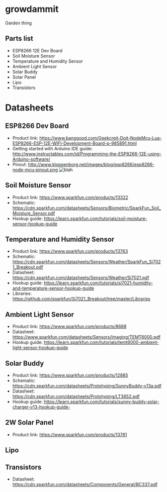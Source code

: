 # growdammit
Garden thing

## Parts list
* ESP8266 12E Dev Board
* Soil Moisture Sensor
* Temperature and Humidity Sensor
* Ambient Light Sensor
* Solar Buddy
* Solar Panel
* Lipo
* Transistors

# Datasheets

## ESP8266 Dev Board
* Product link: https://www.banggood.com/Geekcreit-Doit-NodeMcu-Lua-ESP8266-ESP-12E-WIFI-Development-Board-p-985891.html
* Getting started with Arduino IDE guide: http://www.instructables.com/id/Programming-the-ESP8266-12E-using-Arduino-software/
* Pinout: http://www.kloppenborg.net/images/blog/esp8266/esp8266-node-mcu-pinout.png
![blah](http://www.kloppenborg.net/images/blog/esp8266/esp8266-node-mcu-pinout.png)

## Soil Moisture Sensor
* Product link: https://www.sparkfun.com/products/13322
* Schematic: https://cdn.sparkfun.com/datasheets/Sensors/Biometric/SparkFun_Soil_Moisture_Sensor.pdf
* Hookup guide: https://learn.sparkfun.com/tutorials/soil-moisture-sensor-hookup-guide

## Temperature and Humidity Sensor
* Product link: https://www.sparkfun.com/products/13763
* Schematic: https://cdn.sparkfun.com/datasheets/Sensors/Weather/SparkFun_Si7021_Breakout.pdf
* Datasheet: https://cdn.sparkfun.com/datasheets/Sensors/Weather/Si7021.pdf
* Hookup guide: https://learn.sparkfun.com/tutorials/si7021-humidity-and-temperature-sensor-hookup-guide
* Libraries: https://github.com/sparkfun/Si7021_Breakout/tree/master/Libraries

## Ambient Light Sensor
* Product link: https://www.sparkfun.com/products/8688
* Datasheet: https://www.sparkfun.com/datasheets/Sensors/Imaging/TEMT6000.pdf
* Hookup guide: https://learn.sparkfun.com/tutorials/temt6000-ambient-light-sensor-hookup-guide

## Solar Buddy
* Product link: https://www.sparkfun.com/products/12885
* Schematic: https://cdn.sparkfun.com/datasheets/Prototyping/SunnyBuddy-v13a.pdf
* Datasheet: https://cdn.sparkfun.com/datasheets/Prototyping/LT3652.pdf
* Hookup guide: https://learn.sparkfun.com/tutorials/sunny-buddy-solar-charger-v13-hookup-guide-

## 2W Solar Panel
* Product link: https://www.sparkfun.com/products/13781

## Lipo

## Transistors
* Datasheet: https://cdn.sparkfun.com/datasheets/Components/General/BC337.pdf
